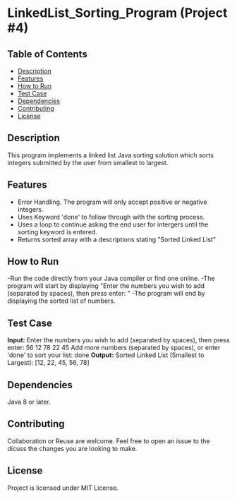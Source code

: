 # LinkedList_Sorting_Program (Project #4)

## Table of Contents
- [Description](#description)
- [Features](#features)
- [How to Run](#how-to-run)
- [Test Case](#test-case)
- [Dependencies](#dependencies)
- [Contributing](#contributing)
- [License](#license)

## Description
This program implements a linked list Java sorting solution which sorts integers submitted by the user from smallest to largest. 

## Features
- Error Handling. The program will only accept positive or negative integers.
- Uses Keyword 'done' to follow through with the sorting process.
- Uses a loop to continue asking the end user for intergers until the sorting keyword is entered.
- Returns sorted array with a descriptions stating "Sorted Linked List"

## How to Run
-Run the code directly from your Java compiler or find one online. 
-The program will start by displaying "Enter the numbers you wish to add (separated by spaces), then press enter: "
-The program will end by displaying the sorted list of numbers. 

## Test Case

**Input:**
Enter the numbers you wish to add (separated by spaces), then press enter: 56 12 78 22 45
Add more numbers (separated by spaces), or enter 'done' to sort your list: done
**Output:**
Sorted Linked List (Smallest to Largest): [12, 22, 45, 56, 78]


## Dependencies
Java 8 or later.

## Contributing
Collaboration or Reuse are welcome. Feel free to open an issue to the dicuss the changes you are looking to make. 

## License
Project is licensed under MIT License.
